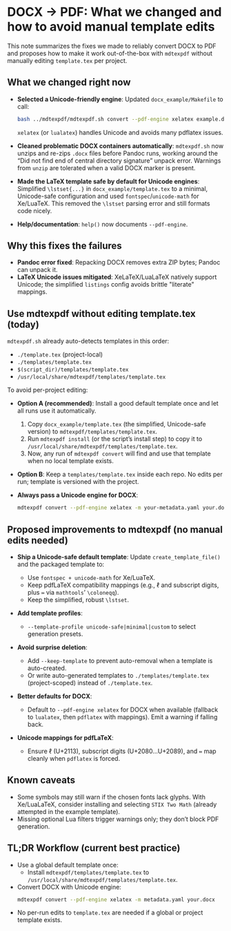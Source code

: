 # DOCX → PDF: What we changed and how to avoid manual template edits

This note summarizes the fixes we made to reliably convert DOCX to PDF and proposes how to make it work out-of-the-box with `mdtexpdf` without manually editing `template.tex` per project.

## What we changed right now

- __Selected a Unicode-friendly engine__: Updated `docx_example/Makefile` to call:
  ```sh
  bash ../mdtexpdf/mdtexpdf.sh convert --pdf-engine xelatex example.docx -m metadata.yaml
  ```
  `xelatex` (or `lualatex`) handles Unicode and avoids many pdflatex issues.

- __Cleaned problematic DOCX containers automatically__: `mdtexpdf.sh` now unzips and re-zips `.docx` files before Pandoc runs, working around the “Did not find end of central directory signature” unpack error. Warnings from `unzip` are tolerated when a valid DOCX marker is present.

- __Made the LaTeX template safe by default for Unicode engines__: Simplified `\lstset{...}` in `docx_example/template.tex` to a minimal, Unicode-safe configuration and used `fontspec`/`unicode-math` for Xe/LuaTeX. This removed the `\lstset` parsing error and still formats code nicely.

- __Help/documentation__: `help()` now documents `--pdf-engine`.

## Why this fixes the failures

- __Pandoc error fixed__: Repacking DOCX removes extra ZIP bytes; Pandoc can unpack it.
- __LaTeX Unicode issues mitigated__: XeLaTeX/LuaLaTeX natively support Unicode; the simplified `listings` config avoids brittle "literate" mappings.

## Use mdtexpdf without editing template.tex (today)

`mdtexpdf.sh` already auto-detects templates in this order:
- `./template.tex` (project-local)
- `./templates/template.tex`
- `$(script_dir)/templates/template.tex`
- `/usr/local/share/mdtexpdf/templates/template.tex`

To avoid per-project editing:
- __Option A (recommended)__: Install a good default template once and let all runs use it automatically.
  1) Copy `docx_example/template.tex` (the simplified, Unicode-safe version) to `mdtexpdf/templates/template.tex`.
  2) Run `mdtexpdf install` (or the script’s install step) to copy it to `/usr/local/share/mdtexpdf/templates/template.tex`.
  3) Now, any run of `mdtexpdf convert` will find and use that template when no local template exists.

- __Option B__: Keep a `templates/template.tex` inside each repo. No edits per run; template is versioned with the project.

- __Always pass a Unicode engine for DOCX__:
  ```sh
  mdtexpdf convert --pdf-engine xelatex -m your-metadata.yaml your.docx
  ```

## Proposed improvements to mdtexpdf (no manual edits needed)

- __Ship a Unicode-safe default template__: Update `create_template_file()` and the packaged template to:
  - Use `fontspec + unicode-math` for Xe/LuaTeX.
  - Keep pdfLaTeX compatibility mappings (e.g., ℓ and subscript digits, plus `≔` via `mathtools`’ `\coloneqq`).
  - Keep the simplified, robust `\lstset`.

- __Add template profiles__:
  - `--template-profile unicode-safe|minimal|custom` to select generation presets.

- __Avoid surprise deletion__:
  - Add `--keep-template` to prevent auto-removal when a template is auto-created.
  - Or write auto-generated templates to `./templates/template.tex` (project-scoped) instead of `./template.tex`.

- __Better defaults for DOCX__:
  - Default to `--pdf-engine xelatex` for DOCX when available (fallback to `lualatex`, then `pdflatex` with mappings). Emit a warning if falling back.

- __Unicode mappings for pdfLaTeX__:
  - Ensure ℓ (U+2113), subscript digits (U+2080…U+2089), and `≔` map cleanly when `pdflatex` is forced.

## Known caveats

- Some symbols may still warn if the chosen fonts lack glyphs. With Xe/LuaLaTeX, consider installing and selecting `STIX Two Math` (already attempted in the example template).
- Missing optional Lua filters trigger warnings only; they don’t block PDF generation.

## TL;DR Workflow (current best practice)

- Use a global default template once:
  - Install `mdtexpdf/templates/template.tex` to `/usr/local/share/mdtexpdf/templates/template.tex`.
- Convert DOCX with Unicode engine:
  ```sh
  mdtexpdf convert --pdf-engine xelatex -m metadata.yaml your.docx
  ```
- No per-run edits to `template.tex` are needed if a global or project template exists.
